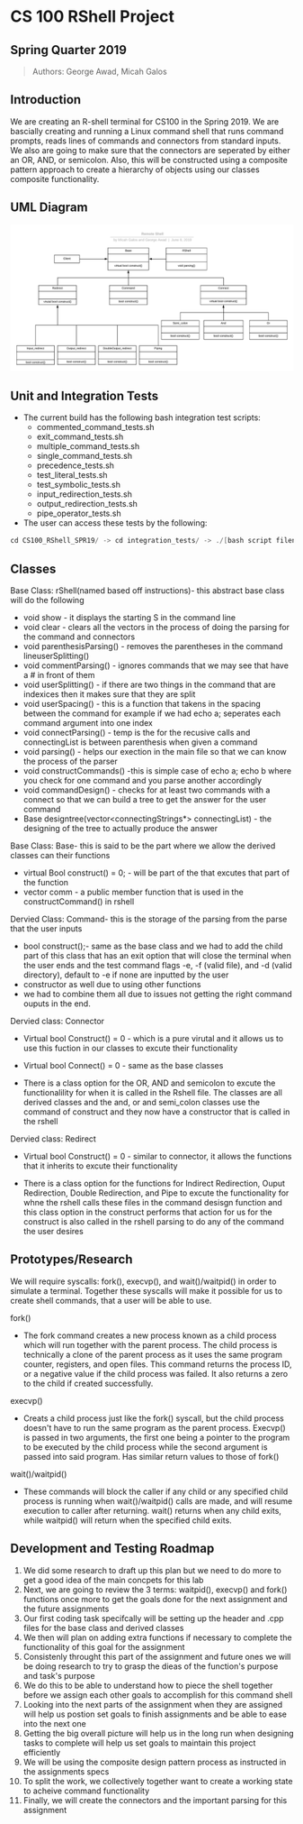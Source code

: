 # CS 100 RShell Project

## Spring Quarter 2019
> Authors: George Awad, Micah Galos

## Introduction
We are creating an R-shell terminal for CS100 in the Spring 2019. We are bascially creating and running a Linux command shell that runs command prompts, reads lines of commands and connectors from standard inputs. We also are going to make sure that the connectors are seperated by either an OR, AND, or semicolon. Also, this will be constructed using a composite pattern approach to create a hierarchy of objects using our classes composite functionality.  

## UML Diagram
![UML Diagram](https://github.com/micahgalos/CS100_RShell_SPR19/blob/main/images/Assignment%20hw4.png?raw=true)

## Unit and Integration Tests
- The current build has the following bash integration test scripts:
  - commented_command_tests.sh
  - exit_command_tests.sh
  - multiple_command_tests.sh
  - single_command_tests.sh
  - precedence_tests.sh
  - test_literal_tests.sh
  - test_symbolic_tests.sh
  - input_redirection_tests.sh
  - output_redirection_tests.sh
  - pipe_operator_tests.sh
- The user can access these tests by the following:
```c++
cd CS100_RShell_SPR19/ -> cd integration_tests/ -> ./[bash script filename].sh 
```

## Classes
Base Class: rShell(named based off instructions)- this abstract base class will do the following
* void show - it displays the starting S in the command line
* void clear - clears all the vectors in the process of doing the parsing for the command and connectors
* void parenthesisParsing() - removes the parentheses in the command lineuserSplitting()
* void commentParsing() - ignores commands that we may see that have a # in front of them 
* void userSplitting() - if there are two things in the command that are indexices then it makes sure that they are split
* void userSpacing() - this is a function that takens in the spacing between the command for example if we had echo  a; seperates each command argument into one index
* void connectParsing() - temp is the for the recusive calls and connectingList is between parenthesis when given a command
* void parsing() - helps our exection in the main file so that we can know the process of the parser
* void constructCommands() -this is simple case of echo a; echo b where you check for one command and you parse another accordingly
* void commandDesign() - checks for at least two commands with a connect so that we can build a tree to get the answer for the user command
* Base designtree(vector<connectingStrings*> connectingList) - the designing of the tree to actually produce the answer

Base Class: Base- this is said to be the part where we allow the derived classes can their functions
* virtual Bool construct() = 0; - will be part of the that excutes that part of the function
* vector<string> comm - a public member function that is used in the constructCommand() in rshell

Dervied Class: Command- this is the storage of the parsing from the parse that the user inputs
* bool construct();- same as the base class and we had to add the child part of this class that has an exit option that will close the terminal when the user ends and the test command flags -e, -f (valid file), and -d (valid directory), default to -e if none are inputted by the user
* constructor as well due to using other functions
* we had to combine them all due to issues not getting the right command ouputs in the end.

Dervied class: Connector
* Virtual bool Construct() = 0 - which is a pure virutal and it allows us to use this fuction in our classes to excute their functionality
* Virtual bool Connect() = 0 - same as the base classes

* There is a class option for the OR, AND and semicolon to excute the functionalility for when it is called in the Rshell file. The classes are all derived classes and the and, or and semi_colon classes use the command of construct and they now have a constructor that is called in the rshell

Dervied class: Redirect
* Virtual bool Construct() = 0 - similar to connector, it allows the functions that it inherits to excute their functionality

* There is a class option for the functions for Indirect Redirection, Ouput Redirection, Double Redirection, and Pipe to excute the functionality for whne the rshell calls these files in the command desisgn function and this class option in the construct performs that action for us for the construct is also called in the rshell parsing to do any of the command the user desires

## Prototypes/Research 
We will require syscalls: fork(), execvp(), and wait()/waitpid() in order to simulate a terminal. Together these syscalls will make it possible for us to create shell commands, that a user will be able to use.

fork()
* The fork command creates a new process known as a child process which will run together with the parent process. The child process is technically a clone of the parent process as it uses the same program counter, registers, and open files. This command returns the process ID, or a negative value if the child process was failed. It also returns a zero to the child if created successfully.

execvp()
* Creats a child process just like the fork() syscall, but the child process doesn't have to run the same program as the parent process. Execvp() is passed in two arguments, the first one being a pointer to the program to be executed by the child process while the second argument is passed into said program. Has similar return values to those of fork()

wait()/waitpid()
* These commands will block the caller if any child or any specified child process is running when wait()/waitpid() calls are made, and will resume execution to caller after returning. wait() returns when any child exits, while waitpid() will return when the specified child exits.

## Development and Testing Roadmap
1. We did some research to draft up this plan but we need to do more to get a good idea of the main concpets for this lab
2. Next, we are going to review the 3 terms: waitpid(), execvp() and fork() functions once more to get the goals done for the next assignment and the future assignments
3. Our first coding task specifcally will be setting up the header and .cpp files for the base class and derived classes
4. We then will plan on adding extra functions if necessary to complete the functionality of this goal for the assignment 
5. Consistenly throught this part of the assignment and future ones we will be doing research to try to grasp the dieas of the function's purpose and task's purpose
6. We do this to be able to understand how to piece the shell together before we assign each other goals to accomplish for this command shell
7. Looking into the next parts of the assignment when they are assigned will help us postion set goals to finish assignments and be able to ease into the next one
8. Getting the big overall picture will help us in the long run when designing tasks to complete will help us set goals to maintain this project efficiently
9. We will be using the composite design pattern process as instructed in the assignments specs
10. To split the work, we collectively together want to create a working state to acheive command functionality
11. Finally, we will create the connectors and the important parsing for this assignment
